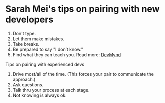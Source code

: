 # Sarah Mei's tips on pairing with new developers
1. Don't type.
2. Let them make mistakes.
3. Take breaks.
4. Be prepared to say "I don’t know."
5. Find what they can teach you.
Read more: [DevMynd](https://devmynd.com/blog/2015-1-pairing-with-junior-developers/)

Tips on pairing with experienced devs 
1. Drive most/all of the time. (This forces your pair to communicate the approach.) 
2. Ask questions.
3. Talk thru your process at each stage. 
4. Not knowing is always ok.
